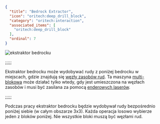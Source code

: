 ```json
{
  "title": "Bedrock Extractor",
  "icon": "oritech:deep_drill_block",
  "category": "oritech:interaction",
  "associated_items": [
    "oritech:deep_drill_block"
  ],
  "ordinal": 7
}
```

![ekstraktor bedrocku](oritech:textures/book/deep_drill.png,fit)

;;;;;

Ekstraktor bedrocku może wydobywać rudy z poniżej bedrocku w miejscach, gdzie znajdują się [węzły zasobów rud](^oritech:resources/resource_nodes). Ta maszyna [multi-blokowa](^oritech:processing/multiblocks) może działać tylko wtedy, gdy jest umieszczona na węzłach zasobów i musi być zasilana za pomocą [enderowych laserów](^oritech:interaction/enderic_laser).

;;;;;

Podczas pracy ekstraktor bedrocku będzie wydobywał rudy bezpośrednio poniżej siebie (w całym obszarze 3x3). Każda operacja losowo wybierze jeden z bloków poniżej. Nie wszystkie bloki muszą być węzłami rud.